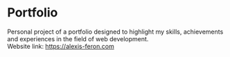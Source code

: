 # Portfolio

Personal project of a portfolio designed to highlight my skills, achievements and experiences in the field of web development.<br>
Website link: https://alexis-feron.com

